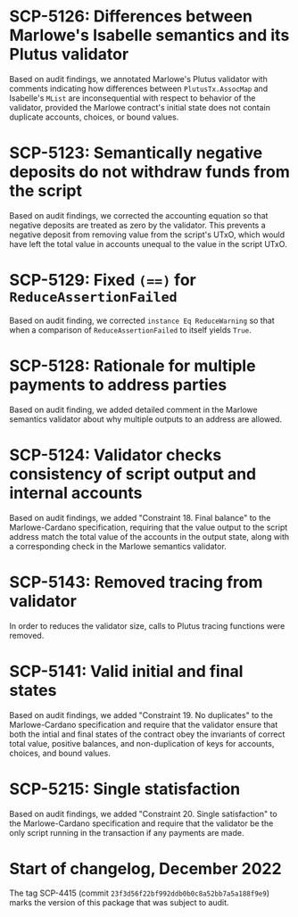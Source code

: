 

# SCP-5126: Differences between Marlowe's Isabelle semantics and its Plutus validator

Based on audit findings, we annotated Marlowe's Plutus validator with comments indicating how differences between `PlutusTx.AssocMap` and Isabelle's `MList` are inconsequential with respect to behavior of the validator, provided the Marlowe contract's initial state does not contain duplicate accounts, choices, or bound values.


# SCP-5123: Semantically negative deposits do not withdraw funds from the script

Based on audit findings, we corrected the accounting equation so that negative deposits are treated as zero by the validator. This prevents a negative deposit from removing value from the script's UTxO, which would have left the total value in accounts unequal to the value in the script UTxO.


# SCP-5129: Fixed `(==)` for `ReduceAssertionFailed`

Based on audit finding, we corrected `instance Eq ReduceWarning` so that when a comparison of `ReduceAssertionFailed` to itself yields `True`.


# SCP-5128: Rationale for multiple payments to address parties

Based on audit finding, we added detailed comment in the Marlowe semantics validator about why multiple outputs to an address are allowed.


# SCP-5124: Validator checks consistency of script output and internal accounts

Based on audit findings, we added "Constraint 18. Final balance" to the Marlowe-Cardano specification, requiring that the value output to the script address match the total value of the accounts in the output state, along with a corresponding check in the Marlowe semantics validator.


# SCP-5143: Removed tracing from validator

In order to reduces the validator size, calls to Plutus tracing functions were removed.


# SCP-5141: Valid initial and final states

Based on audit findings, we added "Constraint 19. No duplicates" to the Marlowe-Cardano specification and require that the validator ensure that both the intial and final states of the contract obey the invariants of correct total value, positive balances, and non-duplication of keys for accounts, choices, and bound values.


# SCP-5215: Single statisfaction

Based on audit findings, we added "Constraint 20. Single satisfaction" to the Marlowe-Cardano specification and require that the validator be the only script running in the transaction if any payments are made.


# Start of changelog, December 2022

The tag SCP-4415 (commit `23f3d56f22bf992ddb0b0c8a52bb7a5a188f9e9`) marks the version of this package that was subject to audit.
